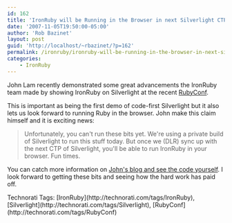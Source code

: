 ```yaml
---
id: 162
title: 'IronRuby will be Running in the Browser in next Silverlight CTP'
date: '2007-11-05T19:50:00-05:00'
author: 'Rob Bazinet'
layout: post
guid: 'http://localhost/~rbazinet/?p=162'
permalink: /ironruby/ironruby-will-be-running-in-the-browser-in-next-silverlight-ctp/
categories:
    - IronRuby
---
```


John Lam recently demonstrated some great advancements the IronRuby team made by showing IronRuby on Silverlight at the recent [RubyConf](http://www.rubyconf.org/).

This is important as being the first demo of code-first Silverlight but it also lets us look forward to running Ruby in the browser. John make this claim himself and it is exciting news:

> Unfortunately, you can't run these bits yet. We're using a private build of Silverlight to run this stuff today. But once we (DLR) sync up with the next CTP of Silverlight, you'll be able to run IronRuby in your browser. Fun times.

You can catch more information on [John's blog and see the code yourself](http://www.iunknown.com/2007/11/ironruby-on-sil.html). I look forward to getting these bits and seeing how the hard work has paid off.

<div class="wlWriterSmartContent" style="display:inline;margin:0;padding:0;">Technorati Tags: [IronRuby](http://technorati.com/tags/IronRuby), [Silverlight](http://technorati.com/tags/Silverlight), [RubyConf](http://technorati.com/tags/RubyConf)</div>